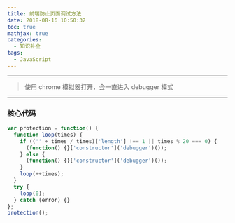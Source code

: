```yaml
---
title: 前端防止页面调试方法
date: 2018-08-16 10:50:32
toc: true
mathjax: true
categories:
  - 知识补全
tags:
  - JavaScript
---
```


---

> 使用 chrome 模拟器打开，会一直进入 debugger 模式

---

### 核心代码

```javascript
var protection = function() {
  function loop(times) {
    if (('' + times / times)['length'] !== 1 || times % 20 === 0) {
      (function() {}['constructor']('debugger')());
    } else {
      (function() {}['constructor']('debugger')());
    }
    loop(++times);
  }
  try {
    loop(0);
  } catch (error) {}
};
protection();
```
